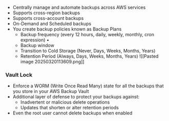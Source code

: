 - Centrally manage and automate backups across AWS services
- Supports cross-region backups 
- Supports cross-account backups
- On-Demand and Scheduled backups
- You create backup policies known as Backup Plans 
	- Backup frequency (every 12 hours, daily, weekly, monthly, cron expression) •
	- Backup window 
	- Transition to Cold Storage (Never, Days, Weeks, Months, Years) 
	- Retention Period (Always, Days, Weeks, Months, Years)
![[Pasted image 20250320113609.png]]


### Vault Lock
- Enforce a WORM (Write Once Read Many) state for all the backups that you store in your AWS Backup Vault
- Additional layer of defense to protect your backups against: 
	- Inadvertent or malicious delete operations 
	- Updates that shorten or alter retention periods
- Even the root user cannot delete backups when enabled